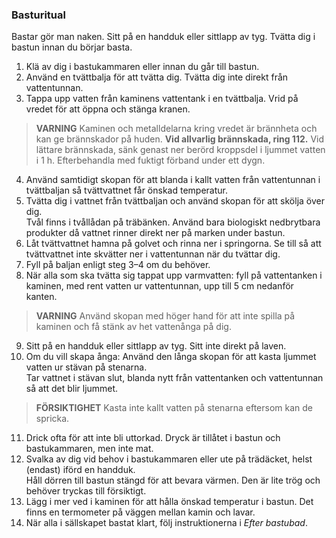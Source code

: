 ### Basturitual

Bastar gör man naken. Sitt på en handduk eller sittlapp av tyg. Tvätta dig i bastun innan du börjar basta.

1. Klä av dig i bastukammaren eller innan du går till bastun. 
2. Använd en tvättbalja för att tvätta dig. Tvätta dig inte direkt från vattentunnan.
3. Tappa upp vatten från kaminens vattentank i en tvättbalja. Vrid på vredet för att öppna och stänga kranen.
> **VARNING** Kaminen och metalldelarna kring vredet är brännheta och kan ge brännskador på huden. **Vid allvarlig brännskada, ring 112.** Vid lättare brännskada, sänk genast ner berörd kroppsdel i ljummet vatten i 1 h. Efterbehandla med fuktigt förband under ett dygn.

4. Använd samtidigt skopan för att blanda i kallt vatten från vattentunnan i tvättbaljan så tvättvattnet får önskad temperatur.
5. Tvätta dig i vattnet från tvättbaljan och använd skopan för att skölja över dig.<br>Tvål finns i tvållådan på träbänken. Använd bara biologiskt nedbrytbara produkter då vattnet rinner direkt ner på marken under bastun.
6. Låt tvättvattnet hamna på golvet och rinna ner i springorna. Se till så att tvättvattnet inte skvätter ner i vattentunnan när du tvättar dig.
7. Fyll på baljan enligt steg 3–4 om du behöver.
8. När alla som ska tvätta sig tappat upp varmvatten: fyll på vattentanken i kaminen, med rent vatten ur vattentunnan, upp till 5 cm nedanför kanten.
> **VARNING** Använd skopan med höger hand för att inte spilla på kaminen och få stänk av het vattenånga på dig.

9. Sitt på en handduk eller sittlapp av tyg. Sitt inte direkt på laven.
10. Om du vill skapa ånga: Använd den långa skopan för att kasta ljummet vatten ur stävan på stenarna.<br>Tar vattnet i stävan slut, blanda nytt från vattentanken och vattentunnan så att det blir ljummet.
> **FÖRSIKTIGHET** Kasta inte kallt vatten på stenarna eftersom kan de spricka.

11. Drick ofta för att inte bli uttorkad. Dryck är tillåtet i bastun och bastukammaren, men inte mat.
12. Svalka av dig vid behov i bastukammaren eller ute på trädäcket, helst (endast) iförd en handduk.<br>Håll dörren till bastun stängd för att bevara värmen. Den är lite trög och behöver tryckas till försiktigt.
13. Lägg i mer ved i kaminen för att hålla önskad temperatur i bastun. Det finns en termometer på väggen mellan kamin och lavar.
14. När alla i sällskapet bastat klart, följ instruktionerna i *Efter bastubad*.
